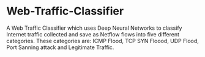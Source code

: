 # Web-Traffic-Classifier
A Web Traffic Classifier which uses Deep Neural Networks to classify Internet traffic collected and save as Netflow flows into five different categories. These categories are: ICMP Flood, TCP SYN Floood, UDP Flood, Port Sanning attack and Legitimate Traffic.
